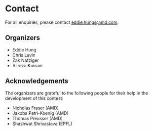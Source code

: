 # Contact

For all enquiries, please contact [eddie.hung@amd.com](mailto:eddie.hung@amd.com).

## Organizers

* Eddie Hung
* Chris Lavin
* Zak Nafziger
* Alireza Kaviani

## Acknowledgements

The organizers are grateful to the following people for their help in the development of this contest:

- Nicholas Fraser (AMD)
- Jakoba Petri-Koenig (AMD)
- Thomas Preusser (AMD)
- Shashwat Shrivastava (EPFL)
